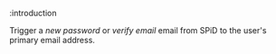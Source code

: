 :introduction

Trigger a *new password* or *verify email* email from SPiD to the user's primary
email address.

